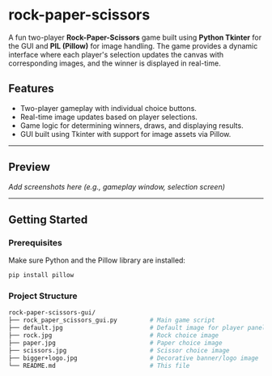 # rock-paper-scissors
A fun two-player **Rock-Paper-Scissors** game built using **Python Tkinter** for the GUI and **PIL (Pillow)** for image handling. The game provides a dynamic interface where each player's selection updates the canvas with corresponding images, and the winner is displayed in real-time.

##  Features

-  Two-player gameplay with individual choice buttons.
-  Real-time image updates based on player selections.
-  Game logic for determining winners, draws, and displaying results.
-  GUI built using Tkinter with support for image assets via Pillow.

---

##  Preview

*Add screenshots here (e.g., gameplay window, selection screen)*

---

##  Getting Started

###  Prerequisites

Make sure Python and the Pillow library are installed:

```bash
pip install pillow
```

###  Project Structure
```bash
rock-paper-scissors-gui/
├── rock_paper_scissors_gui.py         # Main game script
├── default.jpg                        # Default image for player panels
├── rock.jpg                           # Rock choice image
├── paper.jpg                          # Paper choice image
├── scissors.jpg                       # Scissor choice image
├── bigger+logo.jpg                    # Decorative banner/logo image
└── README.md                          # This file
```
